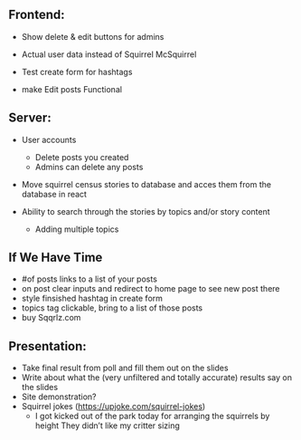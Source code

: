 ## **Frontend:**

-   Show delete & edit buttons for admins
-   Actual user data instead of Squirrel McSquirrel
-   Test create form for hashtags

-   make Edit posts Functional

## **Server:**

-   User accounts
    -   Delete posts you created
    -   Admins can delete any posts
-   Move squirrel census stories to database and acces them from the database in react
-   Ability to search through the stories by topics and/or story content

    -   Adding multiple topics

## **If We Have Time**

-   #of posts links to a list of your posts
-   on post clear inputs and redirect to home page to see new post there
-   style finsished hashtag in create form
-   topics tag clickable, bring to a list of those posts
-   buy Sqqrlz.com

## **Presentation:**

-   Take final result from poll and fill them out on the slides
-   Write about what the (very unfiltered and totally accurate) results say on the slides
-   Site demonstration?
-   Squirrel jokes (https://upjoke.com/squirrel-jokes)
    -   I got kicked out of the park today for arranging the squirrels by height
        They didn’t like my critter sizing
